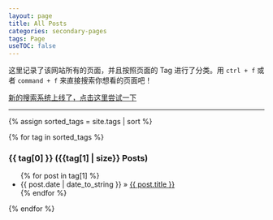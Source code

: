 ```yaml
---
layout: page
title: All Posts
categories: secondary-pages
tags: Page
useTOC: false
---
```


这里记录了该网站所有的页面，并且按照页面的 Tag 进行了分类。用 `ctrl + f` 或者 `command + f` 来直接搜索你想看的页面吧！

<div class="notification">
  <a href="{{ site.baseurl }}/secondary-pages/2021/04/12/Search.html">新的搜索系统上线了，点击这里尝试一下</a>
</div>

---

{% assign sorted_tags = site.tags | sort %}
<div>
{% for tag in sorted_tags %}
  <div>
    <h3 id="{{ tag[0] }}">{{ tag[0] }} ({{tag[1] | size}} Posts)</h3>
    <ul>
      {% for post in tag[1] %}
        <li><span>{{ post.date | date_to_string }}</span> &raquo; <a href="{{ site.baseurl }}{{ post.url }}">{{ post.title }}</a></li>
      {% endfor %}
    </ul>
  </div>
{% endfor %}
</div>

